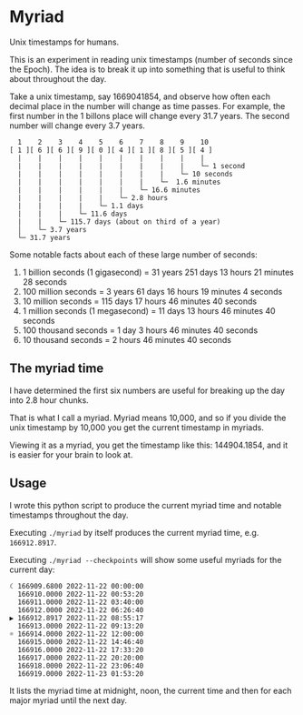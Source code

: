 # Myriad

Unix timestamps for humans.

This is an experiment in reading unix timestamps (number of seconds since the
Epoch). The idea is to break it up into something that is useful to think about
throughout the day.

Take a unix timestamp, say 1669041854, and observe how often each decimal place
in the number will change as time passes. For example, the first number in the
1 billons place will change every 31.7 years. The second number will change
every 3.7 years.

```
  1    2    3    4    5    6    7    8    9    10 
[ 1 ][ 6 ][ 6 ][ 9 ][ 0 ][ 4 ][ 1 ][ 8 ][ 5 ][ 4 ]
  |    |    |    |    |    |    |    |    |    |
  |    |    |    |    |    |    |    |    |    └─ 1 second
  |    |    |    |    |    |    |    |    └─ 10 seconds
  |    |    |    |    |    |    |    └─  1.6 minutes
  |    |    |    |    |    |    └─ 16.6 minutes
  |    |    |    |    |    └─ 2.8 hours
  |    |    |    |    └─ 1.1 days
  |    |    |    └─ 11.6 days
  |    |    └─ 115.7 days (about on third of a year)
  │    └─ 3.7 years
  └─ 31.7 years
```

Some notable facts about each of these large number of seconds:

1. 1 billion seconds (1 gigasecond) = 31 years 251 days 13 hours 21 minutes 28 seconds
2. 100 million seconds = 3 years 61 days 16 hours 19 minutes 4 seconds
3. 10 million seconds = 115 days 17 hours 46 minutes 40 seconds
4. 1 million seconds (1 megasecond) = 11 days 13 hours 46 minutes 40 seconds
5. 100 thousand seconds = 1 day 3 hours 46 minutes 40 seconds
6. 10 thousand seconds = 2 hours 46 minutes 40 seconds

## The myriad time

I have determined the first six numbers are useful for breaking up the day into
2.8 hour chunks.

That is what I call a myriad. Myriad means 10,000, and so if you divide the
unix timestamp by 10,000 you get the current timestamp in myriads.

Viewing it as a myriad, you get the timestamp like this: 144904.1854, and it is
easier for your brain to look at.

## Usage

I wrote this python script to produce the current myriad time and notable
timestamps throughout the day.

Executing `./myriad` by itself produces the current myriad time, e.g. `166912.8917`.

Executing `./myriad --checkpoints` will show some useful myriads for the current day:

```
☾ 166909.6800 2022-11-22 00:00:00
  166910.0000 2022-11-22 00:53:20
  166911.0000 2022-11-22 03:40:00
  166912.0000 2022-11-22 06:26:40
▶ 166912.8917 2022-11-22 08:55:17
  166913.0000 2022-11-22 09:13:20
☼ 166914.0000 2022-11-22 12:00:00
  166915.0000 2022-11-22 14:46:40
  166916.0000 2022-11-22 17:33:20
  166917.0000 2022-11-22 20:20:00
  166918.0000 2022-11-22 23:06:40
  166919.0000 2022-11-23 01:53:20
```

It lists the myriad time at midnight, noon, the current time and then for each
major myriad until the next day.
